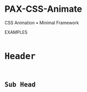 # PAX-CSS-Animate
CSS Animation • Minimal Framework

EXAMPLES
<pre>
<h1 class='animate fade length-50'>Header</h1>
<h2 class='animate fade length-50 delay-10'>Sub Head</h1>
</pre>
